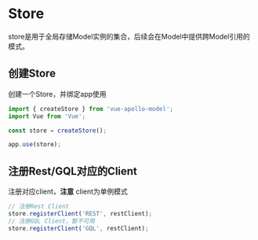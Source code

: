 # Store

store是用于全局存储Model实例的集合，后续会在Model中提供跨Model引用的模式。

## 创建Store
创建一个Store，并绑定app使用
```typescript
import { createStore } from 'vue-apollo-model';
import Vue from 'Vue';

const store = createStore();

app.use(store);
```
## 注册Rest/GQL对应的Client
注册对应client，**注意** client为单例模式
```typescript
// 注册Rest Client
store.registerClient('REST', restClient);
// 注册GQL Client，暂不可用
store.registerClient('GQL', restClient);
```
